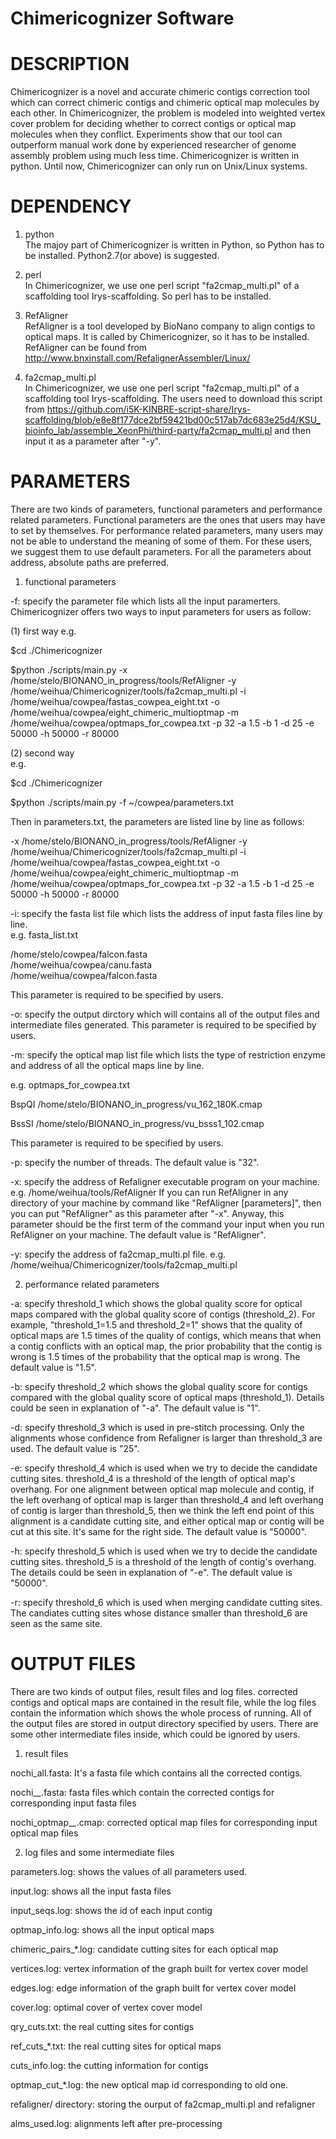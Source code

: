

# Chimericognizer Software



# DESCRIPTION

Chimericognizer is a novel and accurate chimeric contigs correction tool which can correct chimeric contigs and chimeric optical map molecules by each other. In Chimericognizer, the problem is modeled into weighted vertex cover problem for deciding whether to correct contigs or optical map molecules when they conflict. Experiments show that our tool can outperform manual work done by experienced researcher of genome assembly problem using much less time.
Chimericognizer is written in python. Until now, Chimericognizer can only run on Unix/Linux systems.  



# DEPENDENCY


1. python   
The majoy part of Chimericognizer is written in Python, so Python has to be installed. 
Python2.7(or above) is suggested.  

2. perl   
In Chimericognizer, we use one perl script "fa2cmap_multi.pl" of a scaffolding tool Irys-scaffolding.
So perl has to be installed.

3. RefAligner   
RefAligner is a tool developed by BioNano company to align contigs to optical maps. It is called by Chimericognizer, so it has to be installed. 
RefAligner can be found from http://www.bnxinstall.com/RefalignerAssembler/Linux/ 

4. fa2cmap_multi.pl   
In Chimericognizer, we use one perl script "fa2cmap_multi.pl" of a scaffolding tool Irys-scaffolding. 
The users need to download this script from https://github.com/i5K-KINBRE-script-share/Irys-scaffolding/blob/e8e8f177dce2bf59421bd00c517ab7dc683e25d4/KSU_bioinfo_lab/assemble_XeonPhi/third-party/fa2cmap_multi.pl
and then input it as a parameter after "-y".




# PARAMETERS


There are two kinds of parameters, functional parameters and performance related parameters. 
Functional parameters are the ones that users may have to set by themselves. For performance related parameters, many users may not be able to understand the meaning of some of them. For these users, we suggest them to use default parameters. For all the parameters about address, absolute paths are preferred. 

1. functional parameters  

-f: specify the parameter file which lists all the input paramerters.
Chimericognizer offers two ways to input parameters for users as follow:

(1) first way
e.g. 

$cd ./Chimericognizer

$python ./scripts/main.py -x /home/stelo/BIONANO_in_progress/tools/RefAligner -y /home/weihua/Chimericognizer/tools/fa2cmap_multi.pl -i /home/weihua/cowpea/fastas_cowpea_eight.txt -o /home/weihua/cowpea/eight_chimeric_multioptmap -m /home/weihua/cowpea/optmaps_for_cowpea.txt -p 32 -a 1.5 -b 1 -d 25 -e 50000 -h 50000 -r 80000

(2) second way  
e.g.

$cd ./Chimericognizer

$python ./scripts/main.py -f ~/cowpea/parameters.txt

Then in parameters.txt, the parameters are listed line by line as follows:

-x /home/stelo/BIONANO_in_progress/tools/RefAligner 
-y /home/weihua/Chimericognizer/tools/fa2cmap_multi.pl 
-i /home/weihua/cowpea/fastas_cowpea_eight.txt 
-o /home/weihua/cowpea/eight_chimeric_multioptmap 
-m /home/weihua/cowpea/optmaps_for_cowpea.txt 
-p 32 
-a 1.5 
-b 1 
-d 25 
-e 50000 
-h 50000 
-r 80000

-i: specify the fasta list file which lists the address of input fasta files line by line.  
e.g. fasta_list.txt 

/home/stelo/cowpea/falcon.fasta  
/home/weihua/cowpea/canu.fasta  
/home/weihua/cowpea/falcon.fasta  

This parameter is required to be specified by users.   

-o: specify the output dirctory which will contains all of the output files and intermediate files generated. This parameter is required to be specified by users.   

-m: specify the optical map list file which lists the type of restriction enzyme and address of all the optical maps line by line. 

e.g. optmaps_for_cowpea.txt

BspQI   /home/stelo/BIONANO_in_progress/vu_162_180K.cmap

BssSI   /home/stelo/BIONANO_in_progress/vu_bsss1_102.cmap

This parameter is required to be specified by users.   

-p: specify the number of threads. The default value is "32".  

-x: specify the address of Refaligner executable program on your machine. e.g. /home/weihua/tools/RefAligner
If you can run RefAligner in any directory of your machine by command like "RefAligner [parameters]", then you can put "RefAligner" as this parameter after "-x". Anyway, this parameter should be the first term of the command your input when you run RefAligner on your machine. The default value is "RefAligner".   

-y: specify the address of fa2cmap_multi.pl file. e.g. /home/weihua/Chimericognizer/tools/fa2cmap_multi.pl


2. performance related parameters

-a: specify threshold_1 which shows the global quality score for optical maps compared with the global quality score of contigs (threshold_2). For example, "threshold_1=1.5 and threshold_2=1" shows that the quality of optical maps are 1.5 times of the quality of contigs, which means that when a contig conflicts with an optical map, the prior probability that the contig is wrong is 1.5 times of the probability that the optical map is wrong.  The default value is "1.5". 

-b: specify threshold_2 which shows the global quality score for contigs compared with the global quality score of optical maps (threshold_1). Details could be seen in explanation of "-a". The default value is "1".   

-d: specify threshold_3 which is used in pre-stitch processing. Only the alignments whose confidence from Refaligner is larger than threshold_3 are used. The default value is "25".  

-e: specify threshold_4 which is used when we try to decide the candidate cutting sites. threshold_4 is a threshold of the length of optical map's overhang. For one alignment between optical map molecule and contig, if the left overhang of optical map is larger than threshold_4 and left overhang of contig is larger than threshold_5, then we think the left end point of this alignment is a candidate cutting site, and either optical map or contig will be cut at this site. It's same for the right side. The default value is "50000". 

-h: specify threshold_5 which is used when we try to decide the candidate cutting sites. threshold_5 is a threshold of the length of contig's overhang. The details could be seen in explanation of "-e". The default value is "50000". 

-r: specify threshold_6 which is used when merging candidate cutting sites. The candiates cutting sites whose distance smaller than threshold_6 are seen as the same site.



# OUTPUT FILES

There are two kinds of output files, result files and log files. corrected contigs and optical maps are contained in the result file, while the log files contain the information which shows the whole process of running. All of the output files are stored in output directory specified by users. There are some other intermediate files inside, which could be ignored by users.
 
1. result files

nochi_all.fasta: It's a fasta file which contains all the corrected contigs.

nochi_*_*.fasta: fasta files which contain the corrected contigs for corresponding input fasta files

nochi_optmap_*_*.cmap: corrected optical map files for corresponding input optical map files

2. log files and some intermediate files  

parameters.log: shows the values of all parameters used. 

input.log: shows all the input fasta files  

input_seqs.log: shows the id of each input contig

optmap_info.log: shows all the input optical maps

chimeric_pairs_*.log: candidate cutting sites for each optical map

vertices.log: vertex information of the graph built for vertex cover model

edges.log: edge information of the graph built for vertex cover model

cover.log: optimal cover of vertex cover model

qry_cuts.txt: the real cutting sites for contigs

ref_cuts_*.txt: the real cutting sites for optical maps

cuts_info.log: the cutting information for contigs

optmap_cut_*.log: the new optical map id corresponding to old one.  

refaligner/ directory: storing the ourput of fa2cmap_multi.pl and refaligner

alms_used.log: alignments left after pre-processing
